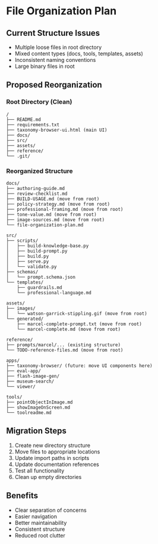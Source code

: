 # File Organization Plan

## Current Structure Issues
- Multiple loose files in root directory
- Mixed content types (docs, tools, templates, assets)
- Inconsistent naming conventions
- Large binary files in root

## Proposed Reorganization

### Root Directory (Clean)
```
/
├── README.md
├── requirements.txt
├── taxonomy-browser-ui.html (main UI)
├── docs/
├── src/
├── assets/
├── reference/
└── .git/
```

### Reorganized Structure
```
docs/
├── authoring-guide.md
├── review-checklist.md
├── BUILD-USAGE.md (move from root)
├── policy-strategy.md (move from root)
├── professional-framing.md (move from root)
├── tone-value.md (move from root)
├── image-sources.md (move from root)
└── file-organization-plan.md

src/
├── scripts/
│   ├── build-knowledge-base.py
│   ├── build-prompt.py
│   ├── build.py
│   ├── serve.py
│   └── validate.py
├── schemas/
│   └── prompt.schema.json
└── templates/
    ├── guardrails.md
    └── professional-language.md

assets/
├── images/
│   └── watson-garrick-stippling.gif (move from root)
└── generated/
    ├── marcel-complete-prompt.txt (move from root)
    └── marcel-complete.md (move from root)

reference/
├── prompts/marcel/... (existing structure)
└── TODO-reference-files.md (move from root)

apps/
├── taxonomy-browser/ (future: move UI components here)
├── eval-app/
├── flash-image-gen/
├── museum-search/
└── viewer/

tools/
├── pointObjectInImage.md
├── showImageOnScreen.md
└── toolreadme.md
```

## Migration Steps
1. Create new directory structure
2. Move files to appropriate locations
3. Update import paths in scripts
4. Update documentation references
5. Test all functionality
6. Clean up empty directories

## Benefits
- Clear separation of concerns
- Easier navigation
- Better maintainability
- Consistent structure
- Reduced root clutter
